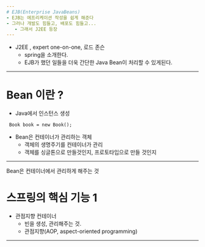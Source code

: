 ```yaml
---
# EJB(Enterprise JavaBeans)
- EJB는 에프리케이션 작성을 쉽게 해준다
- 그러나 개발도 힘들고, 배포도 힘들고...
   - 그래서 J2EE 등장
---
```

- J2EE , expert one-on-one, 로드 존슨
    - spring을 소개한다.
    - EJB가 했던 일들을 더욱 간단한 Java Bean이 처리할 수 있게된다.
-----

# Bean 이란 ?
- Java에서 인스턴스 생성
```
 Book book = new Book();
```
- Bean은 컨테이너가 관리하는 객체
    - 객체의 생명주기를 컨테이너가 관리
    - 객체를 싱글톤으로 만들것인지, 프로토타입으로 만들 것인지
----
Bean은 컨테이너에서 관리하게 해주는 것
# 스프링의 핵심 기능 1
- 관점지향 컨테이너
    - 빈을 생성, 관리해주는 것.
    - 관점지향(AOP, aspect-oriented programming)
---